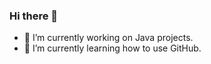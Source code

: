 ### Hi there 👋

<!--
**r4ptxrSlayer/r4ptxrSlayer** is a ✨ _special_ ✨ repository because its `README.md` (this file) appears on your GitHub profile.

Here are some ideas to get you started:
-->
- 🔭 I’m currently working on Java projects.
- 🌱 I’m currently learning how to use GitHub.

